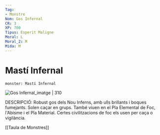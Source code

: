 ```yaml
---
Tag:
- Monstre
Nom: Gos Infernal
CR: 3
XP: 700
Tipus: Esperit Maligne
Moral: L
Moral_2: M
Mida: M
---
```

# Mastí Infernal

```statblock
monster: Mastí Infernal
```

![Gos Infernal_imatge | 310](https://www.dndbeyond.com/avatars/thumbnails/30788/714/1000/1000/638062180069124280.png)

DESCRIPCIÓ: 
Robust gos dels Nou Inferns, amb ulls brillants i boques fumejants. Solen caçar en grups. També viuen en el Pla Elemental de Foc, l'Abisme i el Pla Material. Certes civilitzacions de foc els usen per caça o vigilància.

[[Taula de Monstres]]

